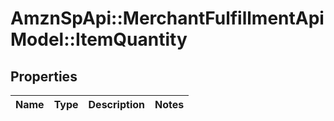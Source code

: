 # AmznSpApi::MerchantFulfillmentApiModel::ItemQuantity

## Properties
Name | Type | Description | Notes
------------ | ------------- | ------------- | -------------

